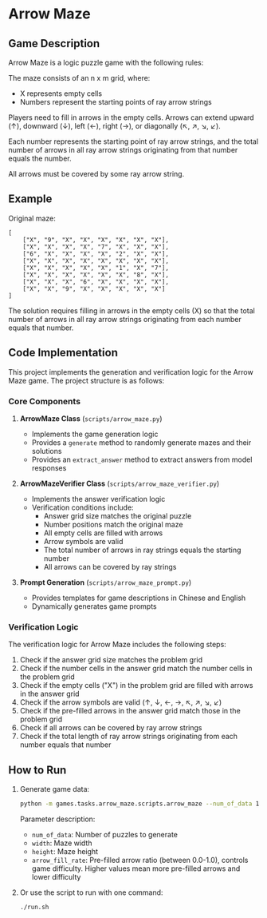 # Arrow Maze

## Game Description

Arrow Maze is a logic puzzle game with the following rules:

The maze consists of an n x m grid, where:
- X represents empty cells
- Numbers represent the starting points of ray arrow strings

Players need to fill in arrows in the empty cells. Arrows can extend upward (↑), downward (↓), left (←), right (→), or diagonally (↖, ↗, ↘, ↙).

Each number represents the starting point of ray arrow strings, and the total number of arrows in all ray arrow strings originating from that number equals the number.

All arrows must be covered by some ray arrow string.

## Example

Original maze:
```
[
    ["X", "9", "X", "X", "X", "X", "X", "X"],
    ["X", "X", "X", "X", "7", "X", "X", "X"],
    ["6", "X", "X", "X", "X", "2", "X", "X"],
    ["X", "X", "X", "X", "X", "X", "X", "X"],
    ["X", "X", "X", "X", "X", "1", "X", "7"],
    ["X", "X", "X", "X", "X", "X", "8", "X"],
    ["X", "X", "X", "6", "X", "X", "X", "X"],
    ["X", "X", "9", "X", "X", "X", "X", "X"]
]
```

The solution requires filling in arrows in the empty cells (X) so that the total number of arrows in all ray arrow strings originating from each number equals that number.

## Code Implementation

This project implements the generation and verification logic for the Arrow Maze game. The project structure is as follows:

### Core Components

1. **ArrowMaze Class** (`scripts/arrow_maze.py`)
   - Implements the game generation logic
   - Provides a `generate` method to randomly generate mazes and their solutions
   - Provides an `extract_answer` method to extract answers from model responses

2. **ArrowMazeVerifier Class** (`scripts/arrow_maze_verifier.py`)
   - Implements the answer verification logic
   - Verification conditions include:
     - Answer grid size matches the original puzzle
     - Number positions match the original maze
     - All empty cells are filled with arrows
     - Arrow symbols are valid
     - The total number of arrows in ray strings equals the starting number
     - All arrows can be covered by ray strings

3. **Prompt Generation** (`scripts/arrow_maze_prompt.py`)
   - Provides templates for game descriptions in Chinese and English
   - Dynamically generates game prompts

### Verification Logic

The verification logic for Arrow Maze includes the following steps:

1. Check if the answer grid size matches the problem grid
2. Check if the number cells in the answer grid match the number cells in the problem grid
3. Check if the empty cells ("X") in the problem grid are filled with arrows in the answer grid
4. Check if the arrow symbols are valid (↑, ↓, ←, →, ↖, ↗, ↘, ↙)
5. Check if the pre-filled arrows in the answer grid match those in the problem grid
6. Check if all arrows can be covered by ray arrow strings
7. Check if the total length of ray arrow strings originating from each number equals that number

## How to Run

1. Generate game data:
   ```bash
   python -m games.tasks.arrow_maze.scripts.arrow_maze --num_of_data 100 --width 8 --height 8 --arrow_fill_rate 0.3
   ```
   
   Parameter description:
   - `num_of_data`: Number of puzzles to generate
   - `width`: Maze width
   - `height`: Maze height
   - `arrow_fill_rate`: Pre-filled arrow ratio (between 0.0-1.0), controls game difficulty. Higher values mean more pre-filled arrows and lower difficulty

2. Or use the script to run with one command:
   ```bash
   ./run.sh
   ```